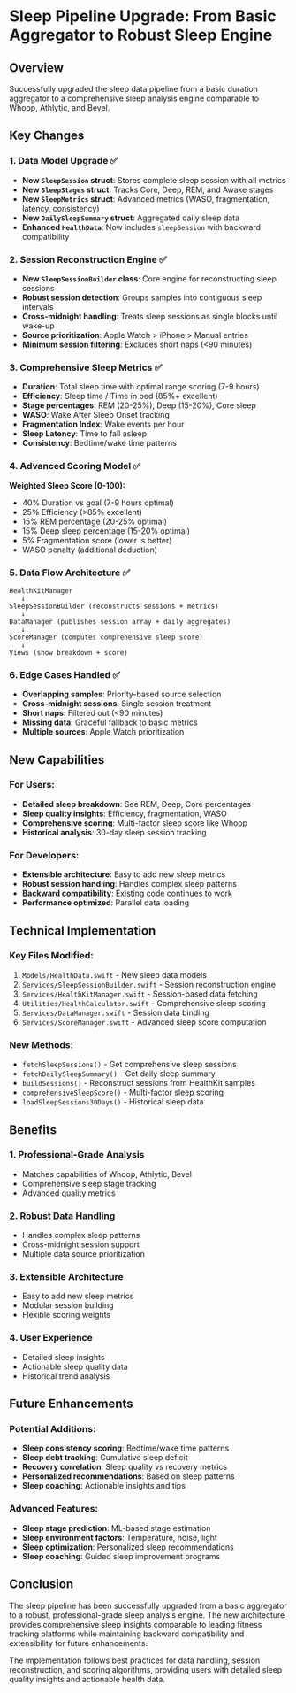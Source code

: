 # Sleep Pipeline Upgrade: From Basic Aggregator to Robust Sleep Engine

## Overview
Successfully upgraded the sleep data pipeline from a basic duration aggregator to a comprehensive sleep analysis engine comparable to Whoop, Athlytic, and Bevel.

## Key Changes

### 1. Data Model Upgrade ✅
- **New `SleepSession` struct**: Stores complete sleep session with all metrics
- **New `SleepStages` struct**: Tracks Core, Deep, REM, and Awake stages
- **New `SleepMetrics` struct**: Advanced metrics (WASO, fragmentation, latency, consistency)
- **New `DailySleepSummary` struct**: Aggregated daily sleep data
- **Enhanced `HealthData`**: Now includes `sleepSession` with backward compatibility

### 2. Session Reconstruction Engine ✅
- **New `SleepSessionBuilder` class**: Core engine for reconstructing sleep sessions
- **Robust session detection**: Groups samples into contiguous sleep intervals
- **Cross-midnight handling**: Treats sleep sessions as single blocks until wake-up
- **Source prioritization**: Apple Watch > iPhone > Manual entries
- **Minimum session filtering**: Excludes short naps (<90 minutes)

### 3. Comprehensive Sleep Metrics ✅
- **Duration**: Total sleep time with optimal range scoring (7-9 hours)
- **Efficiency**: Sleep time / Time in bed (85%+ excellent)
- **Stage percentages**: REM (20-25%), Deep (15-20%), Core sleep
- **WASO**: Wake After Sleep Onset tracking
- **Fragmentation Index**: Wake events per hour
- **Sleep Latency**: Time to fall asleep
- **Consistency**: Bedtime/wake time patterns

### 4. Advanced Scoring Model ✅
**Weighted Sleep Score (0-100):**
- 40% Duration vs goal (7-9 hours optimal)
- 25% Efficiency (>85% excellent)
- 15% REM percentage (20-25% optimal)
- 15% Deep sleep percentage (15-20% optimal)
- 5% Fragmentation score (lower is better)
- WASO penalty (additional deduction)

### 5. Data Flow Architecture ✅
```
HealthKitManager
   ↓
SleepSessionBuilder (reconstructs sessions + metrics)
   ↓
DataManager (publishes session array + daily aggregates)
   ↓
ScoreManager (computes comprehensive sleep score)
   ↓
Views (show breakdown + score)
```

### 6. Edge Cases Handled ✅
- **Overlapping samples**: Priority-based source selection
- **Cross-midnight sessions**: Single session treatment
- **Short naps**: Filtered out (<90 minutes)
- **Missing data**: Graceful fallback to basic metrics
- **Multiple sources**: Apple Watch prioritization

## New Capabilities

### For Users:
- **Detailed sleep breakdown**: See REM, Deep, Core percentages
- **Sleep quality insights**: Efficiency, fragmentation, WASO
- **Comprehensive scoring**: Multi-factor sleep score like Whoop
- **Historical analysis**: 30-day sleep session tracking

### For Developers:
- **Extensible architecture**: Easy to add new sleep metrics
- **Robust session handling**: Handles complex sleep patterns
- **Backward compatibility**: Existing code continues to work
- **Performance optimized**: Parallel data loading

## Technical Implementation

### Key Files Modified:
1. `Models/HealthData.swift` - New sleep data models
2. `Services/SleepSessionBuilder.swift` - Session reconstruction engine
3. `Services/HealthKitManager.swift` - Session-based data fetching
4. `Utilities/HealthCalculator.swift` - Comprehensive sleep scoring
5. `Services/DataManager.swift` - Session data binding
6. `Services/ScoreManager.swift` - Advanced sleep score computation

### New Methods:
- `fetchSleepSessions()` - Get comprehensive sleep sessions
- `fetchDailySleepSummary()` - Get daily sleep summary
- `buildSessions()` - Reconstruct sessions from HealthKit samples
- `comprehensiveSleepScore()` - Multi-factor sleep scoring
- `loadSleepSessions30Days()` - Historical sleep data

## Benefits

### 1. **Professional-Grade Analysis**
- Matches capabilities of Whoop, Athlytic, Bevel
- Comprehensive sleep stage tracking
- Advanced quality metrics

### 2. **Robust Data Handling**
- Handles complex sleep patterns
- Cross-midnight session support
- Multiple data source prioritization

### 3. **Extensible Architecture**
- Easy to add new sleep metrics
- Modular session building
- Flexible scoring weights

### 4. **User Experience**
- Detailed sleep insights
- Actionable sleep quality data
- Historical trend analysis

## Future Enhancements

### Potential Additions:
- **Sleep consistency scoring**: Bedtime/wake time patterns
- **Sleep debt tracking**: Cumulative sleep deficit
- **Recovery correlation**: Sleep quality vs recovery metrics
- **Personalized recommendations**: Based on sleep patterns
- **Sleep coaching**: Actionable insights and tips

### Advanced Features:
- **Sleep stage prediction**: ML-based stage estimation
- **Sleep environment factors**: Temperature, noise, light
- **Sleep optimization**: Personalized sleep recommendations
- **Sleep coaching**: Guided sleep improvement programs

## Conclusion

The sleep pipeline has been successfully upgraded from a basic aggregator to a robust, professional-grade sleep analysis engine. The new architecture provides comprehensive sleep insights comparable to leading fitness tracking platforms while maintaining backward compatibility and extensibility for future enhancements.

The implementation follows best practices for data handling, session reconstruction, and scoring algorithms, providing users with detailed sleep quality insights and actionable health data.
